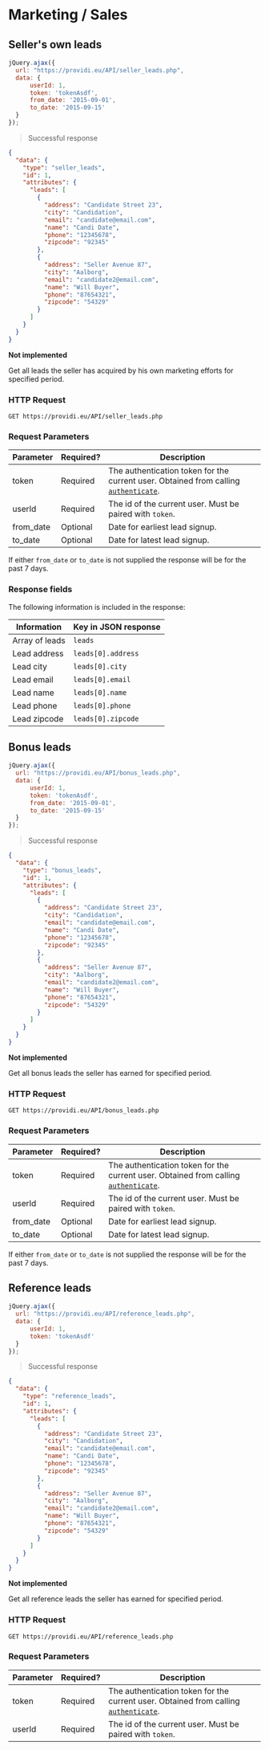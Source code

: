 # Marketing / Sales

## Seller's own leads
```js
jQuery.ajax({
  url: "https://providi.eu/API/seller_leads.php",
  data: {
      userId: 1,
      token: 'tokenAsdf',
      from_date: '2015-09-01',
      to_date: '2015-09-15'
  }
});
```

> Successful response

```json
{
  "data": {
    "type": "seller_leads",
    "id": 1,
    "attributes": {
      "leads": [
        {
          "address": "Candidate Street 23",
          "city": "Candidation",
          "email": "candidate@email.com",
          "name": "Candi Date",
          "phone": "12345678",
          "zipcode": "92345"
        },
        {
          "address": "Seller Avenue 87",
          "city": "Aalborg",
          "email": "candidate2@email.com",
          "name": "Will Buyer",
          "phone": "87654321",
          "zipcode": "54329"
        }
      ]
    }
  }
}
```

<aside class="warning">
  <strong>Not implemented</strong>
</aside>

Get all leads the seller has acquired by his own marketing efforts for specified period.


### HTTP Request
`GET https://providi.eu/API/seller_leads.php`

### Request Parameters
Parameter | Required? | Description
--------- | --------- | -----------
token     | Required  | The authentication token for the current user. Obtained from calling [`authenticate`](#authentication).
userId    | Required  | The id of the current user. Must be paired with `token`.
from_date | Optional  | Date for earliest lead signup.
to_date   | Optional  | Date for latest lead signup.

If either `from_date` or `to_date` is not supplied the response will be for the past 7 days.

### Response fields
The following information is included in the response:

| Information       | Key in JSON response |
| ----------------- | -------------------- |
| Array of leads    | `leads`              |
| Lead address      | `leads[0].address`   |
| Lead city         | `leads[0].city`      |
| Lead email        | `leads[0].email`     |
| Lead name         | `leads[0].name`      |
| Lead phone        | `leads[0].phone`     |
| Lead zipcode      | `leads[0].zipcode`   |



## Bonus leads
```js
jQuery.ajax({
  url: "https://providi.eu/API/bonus_leads.php",
  data: {
      userId: 1,
      token: 'tokenAsdf',
      from_date: '2015-09-01',
      to_date: '2015-09-15'
  }
});
```

> Successful response

```json
{
  "data": {
    "type": "bonus_leads",
    "id": 1,
    "attributes": {
      "leads": [
        {
          "address": "Candidate Street 23",
          "city": "Candidation",
          "email": "candidate@email.com",
          "name": "Candi Date",
          "phone": "12345678",
          "zipcode": "92345"
        },
        {
          "address": "Seller Avenue 87",
          "city": "Aalborg",
          "email": "candidate2@email.com",
          "name": "Will Buyer",
          "phone": "87654321",
          "zipcode": "54329"
        }
      ]
    }
  }
}
```

<aside class="warning">
  <strong>Not implemented</strong>
</aside>

Get all bonus leads the seller has earned for specified period.


### HTTP Request
`GET https://providi.eu/API/bonus_leads.php`

### Request Parameters
Parameter | Required? | Description
--------- | --------- | -----------
token     | Required  | The authentication token for the current user. Obtained from calling [`authenticate`](#authentication).
userId    | Required  | The id of the current user. Must be paired with `token`.
from_date | Optional  | Date for earliest lead signup.
to_date   | Optional  | Date for latest lead signup.

If either `from_date` or `to_date` is not supplied the response will be for the past 7 days.


## Reference leads
```js
jQuery.ajax({
  url: "https://providi.eu/API/reference_leads.php",
  data: {
      userId: 1,
      token: 'tokenAsdf'
  }
});
```

> Successful response

```json
{
  "data": {
    "type": "reference_leads",
    "id": 1,
    "attributes": {
      "leads": [
        {
          "address": "Candidate Street 23",
          "city": "Candidation",
          "email": "candidate@email.com",
          "name": "Candi Date",
          "phone": "12345678",
          "zipcode": "92345"
        },
        {
          "address": "Seller Avenue 87",
          "city": "Aalborg",
          "email": "candidate2@email.com",
          "name": "Will Buyer",
          "phone": "87654321",
          "zipcode": "54329"
        }
      ]
    }
  }
}
```

<aside class="warning">
  <strong>Not implemented</strong>
</aside>

Get all reference leads the seller has earned for specified period.


### HTTP Request
`GET https://providi.eu/API/reference_leads.php`

### Request Parameters
Parameter | Required? | Description
--------- | --------- | -----------
token     | Required  | The authentication token for the current user. Obtained from calling [`authenticate`](#authentication).
userId    | Required  | The id of the current user. Must be paired with `token`.

